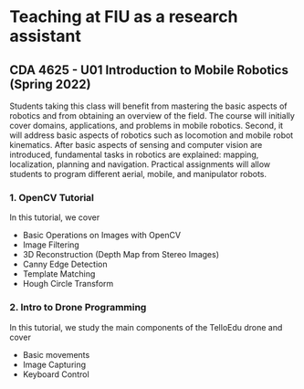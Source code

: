 # Teaching at FIU as a research assistant
## CDA 4625 - U01 Introduction to Mobile Robotics (Spring 2022)
Students taking this class will benefit from mastering the basic aspects of robotics and from obtaining an overview of the field. The course will initially cover domains, applications, and problems in mobile robotics. Second, it will address basic aspects of robotics such as locomotion and mobile robot kinematics. After basic aspects of sensing and computer vision are introduced, fundamental tasks in robotics are explained: mapping, localization, planning and navigation. Practical assignments will allow students to program different aerial, mobile, and manipulator robots.

### 1. OpenCV Tutorial
In this tutorial, we cover
* Basic Operations on Images with OpenCV
* Image Filtering
* 3D Reconstruction (Depth Map from Stereo Images)
* Canny Edge Detection
* Template Matching
* Hough Circle Transform

### 2. Intro to Drone Programming
In this tutorial, we study the main components of the TelloEdu drone and cover
* Basic movements
* Image Capturing
* Keyboard Control


